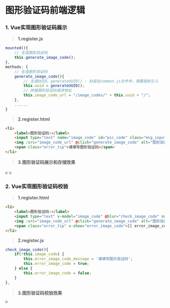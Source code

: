 # 图形验证码前端逻辑

### 1. Vue实现图形验证码展示

> **1.register.js**

```js
mounted(){
    // 生成图形验证码
    this.generate_image_code();
},
methods: {
    // 生成图形验证码
    generate_image_code(){
        // 生成UUID。generateUUID() : 封装在common.js文件中，需要提前引入
        this.uuid = generateUUID();
        // 拼接图形验证码请求地址
        this.image_code_url = "/image_codes/" + this.uuid + "/";
    },
    ......
}
```

> **2.register.html**

```html
<li>
    <label>图形验证码:</label>
    <input type="text" name="image_code" id="pic_code" class="msg_input">
    <img :src="image_code_url" @click="generate_image_code" alt="图形验证码" class="pic_code">
    <span class="error_tip">请填写图形验证码</span>
</li>
```

> **3.图形验证码展示和存储效果**

<img src="/user-verification-code/images/05图形验证码展示效果.png" style="zoom:50%">

<img src="/user-verification-code/images/06图形验证码存储效果.png" style="zoom:50%">

### 2. Vue实现图形验证码校验

> **1.register.html**

```html
<li>
    <label>图形验证码:</label>
    <input type="text" v-model="image_code" @blur="check_image_code" name="image_code" id="pic_code" class="msg_input">
    <img :src="image_code_url" @click="generate_image_code" alt="图形验证码" class="pic_code">
    <span class="error_tip" v-show="error_image_code">[[ error_image_code_message ]]</span>
</li>
```

> **2.register.js**

```js
check_image_code(){
    if(!this.image_code) {
        this.error_image_code_message = '请填写图片验证码';
        this.error_image_code = true;
    } else {
        this.error_image_code = false;
    }
},
```

> **3.图形验证码校验效果**

<img src="/user-verification-code/images/07图形验证码校验效果.png" style="zoom:50%">


